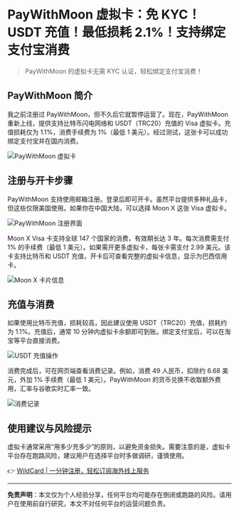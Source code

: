 # PayWithMoon 虚拟卡：免 KYC！USDT 充值！最低损耗 2.1%！支持绑定支付宝消费

> PayWithMoon 的虚拟卡无需 KYC 认证，轻松绑定支付宝消费！

## PayWithMoon 简介

我之前注册过 PayWithMoon，但不久后它就暂停运营了。现在，PayWithMoon 重新上线，提供支持比特币闪电网络和 USDT（TRC20）充值的 Visa 虚拟卡。充值损耗仅为 1.1%，消费手续费为 1%（最低 1 美元）。经过测试，这张卡可以成功绑定支付宝并在国内消费。

![PayWithMoon 虚拟卡](https://bbtdd.com/img/56238483.webp)

## 注册与开卡步骤

PayWithMoon 支持使用邮箱注册。登录后即可开卡。虽然平台提供多种礼品卡，但这些仅限美国使用。如果你在中国大陆，可以选择 Moon X 这张 Visa 虚拟卡。

![PayWithMoon 注册界面](https://bbtdd.com/img/4446189344881.webp)

Moon X Visa 卡支持全球 147 个国家的消费，有效期长达 3 年。每次消费需支付 1% 的手续费（最低 1 美元）。如果需开更多虚拟卡，每张卡需支付 2.99 美元。该卡支持比特币和 USDT 充值，开卡后可查看完整的虚拟卡信息，显示为巴西信用卡。

![Moon X 卡片信息](https://bbtdd.com/img/3994180409.webp)

## 充值与消费

如果使用比特币充值，损耗较高，因此建议使用 USDT（TRC20）充值，损耗约为 1.1%。充值后，通常 10 分钟内虚拟卡余额即可到账。绑定支付宝后，可以在淘宝等平台直接消费。

![USDT 充值操作](https://bbtdd.com/img/095883208970210.webp)

消费完成后，可在网页端查看消费记录。例如，消费 49 人民币，扣除约 6.68 美元，外加 1% 手续费（最低 1 美元）。PayWithMoon 的货币兑换不收取额外费用，汇率与谷歌实时汇率一致。

![消费记录](https://bbtdd.com/img/803844557017.webp)

## 使用建议与风险提示

虚拟卡通常采用“用多少充多少”的原则，以避免资金损失。需要注意的是，虚拟卡平台存在跑路风险，建议用户在选择平台时多做调研，谨慎使用。

👉 [WildCard | 一分钟注册，轻松订阅海外线上服务](https://bbtdd.com/WildCard)

---

**免责声明**：本文仅为个人经验分享，任何平台均可能存在倒闭或跑路的风险。请用户在使用前自行研究，本文不对任何平台的运营问题负责。